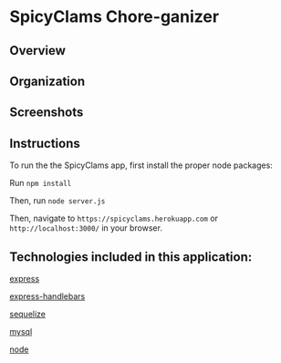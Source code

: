 # SpicyClams Chore-ganizer

## Overview

## Organization

## Screenshots

## Instructions

To run the the SpicyClams app, first install the proper node packages:

Run `npm install`

Then, run `node server.js`

Then, navigate to `https://spicyclams.herokuapp.com` or `http://localhost:3000/` in your browser.

## Technologies included in this application:

[express](https://www.npmjs.com/package/express)

[express-handlebars](https://www.npmjs.com/package/express-handlebars)

[sequelize](https://www.npmjs.com/package/sequelize)

[mysql](https://www.npmjs.com/package/mysql)

[node](https://www.npmjs.com/package/node)

